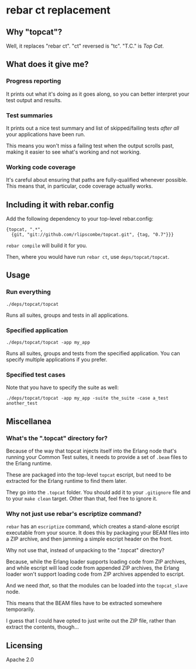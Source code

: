 # rebar ct replacement

## Why "topcat"?

Well, it replaces "rebar ct". "ct" reversed is "tc". "T.C." is *Top Cat*.

## What does it give me?

### Progress reporting

It prints out what it's doing as it goes along, so you can better interpret
your test output and results.

### Test summaries

It prints out a nice test summary and list of skipped/failing tests _after_
_all_ your applications have been run.

This means you won't miss a failing test when the output scrolls past, making
it easier to see what's working and not working.

### Working code coverage

It's careful about ensuring that paths are fully-qualified whenever possible.
This means that, in particular, code coverage actually works.

## Including it with rebar.config

Add the following dependency to your top-level rebar.config:

    {topcat, ".*",
      {git, "git://github.com/rlipscombe/topcat.git", {tag, "0.7"}}}

`rebar compile` will build it for you.

Then, where you would have run `rebar ct`, use `deps/topcat/topcat`.

## Usage

### Run everything

    ./deps/topcat/topcat

Runs all suites, groups and tests in all applications.

### Specified application

    ./deps/topcat/topcat -app my_app

Runs all suites, groups and tests from the specified application. You can
specify multiple applications if you prefer.

### Specified test cases

Note that you have to specify the suite as well:

    ./deps/topcat/topcat -app my_app -suite the_suite -case a_test another_test

## Miscellanea

### What's the ".topcat" directory for?

Because of the way that topcat injects itself into the Erlang node that's
running your Common Test suites, it needs to provide a set of `.beam` files to
the Erlang runtime.

These are packaged into the top-level `topcat` escript, but need to be
extracted for the Erlang runtime to find them later.

They go into the `.topcat` folder. You should add it to your `.gitignore` file
and to your `make clean` target. Other than that, feel free to ignore it.

### Why not just use rebar's escriptize command?

`rebar` has an `escriptize` command, which creates a stand-alone escript
executable from your source. It does this by packaging your BEAM files into a
ZIP archive, and then jamming a simple escript header on the front.

Why not use that, instead of unpacking to the ".topcat" directory?

Because, while the Erlang loader supports loading code from ZIP archives, and
while escript will load code from appended ZIP archives, the Erlang loader
won't support loading code from ZIP archives appended to escript.

And we need _that_, so that the modules can be loaded into the `topcat_slave`
node.

This means that the BEAM files have to be extracted somewhere temporarily.

I guess that I could have opted to just write out the ZIP file, rather than
extract the contents, though...

## Licensing

Apache 2.0

